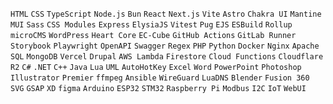 `HTML` `CSS` `TypeScript` `Node.js` `Bun` `React` `Next.js` `Vite` `Astro` `Chakra UI` `Mantine` `MUI` `Sass` `CSS Modules` `Express` `ElysiaJS` `Vitest` `Pug` `EJS` `ESBuild` `Rollup` `microCMS` `WordPress` `Heart Core` `EC-Cube` `GitHub Actions` `GitLab Runner` `Storybook` `Playwright` `OpenAPI` `Swagger` `Regex` `PHP` `Python` `Docker` `Nginx` `Apache` `SQL` `MongoDB` `Vercel` `Drupal` `AWS Lambda` `Firestore` `Cloud Functions` `Cloudflare R2` `C#` `.NET` `C++` `Java` `Lua` `UML` `AutoHotKey` `Excel` `Word` `PowerPoint` `Photoshop` `Illustrator` `Premier` `ffmpeg` `Ansible` `WireGuard` `LuaDNS` `Blender` `Fusion 360` `SVG` `GSAP` `XD` `figma` `Arduino` `ESP32` `STM32` `Raspberry Pi` `Modbus` `I2C` `IoT` `WebUI`
